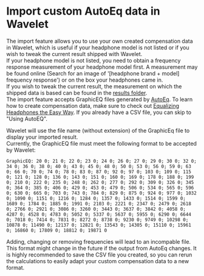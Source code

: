 # Import custom AutoEq data in Wavelet

The import feature allows you to use your own created compensation data in Wavelet, which is useful if your headphone model is not listed or if you wish to tweak the current result shipped with Wavelet.  
If your headphone model is not listed, you need to obtain a frequency response measurement of your headphone model first. A measurement may be found online (Search for an image of '[headphone brand + model] frequency response') or on the box your headphones came in.  
If you wish to tweak the current result, the measurement on which the shipped data is based can be found in the [results folder].  
The import feature accepts GraphicEQ files generated by [AutoEq].
To learn how to create compensation data, make sure to check out [Equalizing Headphones the Easy Way]. If you already have a CSV file, you can skip to "Using AutoEQ".  

Wavelet will use the file name (without extension) of the GraphicEq file to display your imported result.  
Currently, the GraphicEQ file must meet the following format to be accepted by Wavelet:

```
GraphicEQ: 20 0; 21 0; 22 0; 23 0; 24 0; 26 0; 27 0; 29 0; 30 0; 32 0; 34 0; 36 0; 38 0; 40 0; 43 0; 45 0; 48 0; 50 0; 53 0; 56 0; 59 0; 63 0; 66 0; 70 0; 74 0; 78 0; 83 0; 87 0; 92 0; 97 0; 103 0; 109 0; 115 0; 121 0; 128 0; 136 0; 143 0; 151 0; 160 0; 169 0; 178 0; 188 0; 199 0; 210 0; 222 0; 235 0; 248 0; 262 0; 277 0; 292 0; 309 0; 326 0; 345 0; 364 0; 385 0; 406 0; 429 0; 453 0; 479 0; 506 0; 534 0; 565 0; 596 0; 630 0; 665 0; 703 0; 743 0; 784 0; 829 0; 875 0; 924 0; 977 0; 1032 0; 1090 0; 1151 0; 1216 0; 1284 0; 1357 0; 1433 0; 1514 0; 1599 0; 1689 0; 1784 0; 1885 0; 1991 0; 2103 0; 2221 0; 2347 0; 2479 0; 2618 0; 2766 0; 2921 0; 3086 0; 3260 0; 3443 0; 3637 0; 3842 0; 4058 0; 4287 0; 4528 0; 4783 0; 5052 0; 5337 0; 5637 0; 5955 0; 6290 0; 6644 0; 7018 0; 7414 0; 7831 0; 8272 0; 8738 0; 9230 0; 9749 0; 10298 0; 10878 0; 11490 0; 12137 0; 12821 0; 13543 0; 14305 0; 15110 0; 15961 0; 16860 0; 17809 0; 18812 0; 19871 0
```

Adding, changing or removing frequencies will lead to an incompable file. This format might change in the future if the output from AutoEq changes. It is highly recommended to save the CSV file you created, so you can rerun the calculations to easily adapt your custom compensation data to a new format.

[Equalizing Headphones the Easy Way]: https://medium.com/@jaakkopasanen/make-your-headphones-sound-supreme-1cbd567832a9
[AutoEq]: https://github.com/jaakkopasanen/AutoEq
[results folder]: https://github.com/jaakkopasanen/AutoEq/tree/master/results